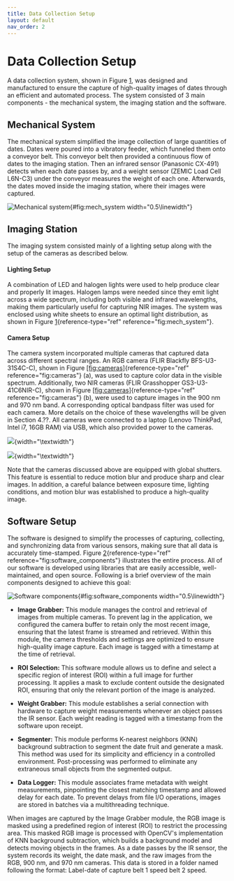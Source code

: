 ```yaml
---
title: Data Collection Setup
layout: default
nav_order: 2
---
```


# Data Collection Setup

A data collection system, shown in Figure
[1](./assets/images/Mechanical_System.png),
was designed and manufactured to ensure the capture of high-quality
images of dates through an efficient and automated process. The system
consisted of 3 main components - the mechanical system, the imaging
station and the software.

## Mechanical System

The mechanical system simplified the image collection of large
quantities of dates. Dates were poured into a vibratory feeder, which
funneled them onto a conveyor belt. This conveyor belt then provided a
continuous flow of dates to the imaging station. Then an infrared sensor
(Panasonic CX-491) detects when each date passes by, and a weight sensor
(ZEMIC Load Cell L6N-C3) under the conveyor measures the weight of each
one. Afterwards, the dates moved inside the imaging station, where their
images were captured.

![Mechanical system](Mechanical_System.png){#fig:mech_system
width="0.5\\linewidth"}

## Imaging Station

The imaging system consisted mainly of a lighting setup along with the
setup of the cameras as described below.

#### Lighting Setup

A combination of LED and halogen lights were used to help produce clear
and properly lit images. Halogen lamps were needed since they emit light
across a wide spectrum, including both visible and infrared wavelengths,
making them particularly useful for capturing NIR images. The system was
enclosed using white sheets to ensure an optimal light distribution, as
shown in Figure [1](#fig:mech_system){reference-type="ref"
reference="fig:mech_system"}.

#### Camera Setup

The camera system incorporated multiple cameras that captured data
across different spectral ranges. An RGB camera (FLIR Blackfly
BFS-U3-31S4C-C), shown in Figure
[\[fig:cameras\]](#fig:cameras){reference-type="ref"
reference="fig:cameras"} (a), was used to capture color data in the
visible spectrum. Additionally, two NIR cameras (FLIR Grasshopper
GS3-U3-41C6NIR-C), shown in Figure
[\[fig:cameras\]](#fig:cameras){reference-type="ref"
reference="fig:cameras"} (b), were used to capture images in the 900 nm
and 970 nm band. A corresponding optical bandpass filter was used for
each camera. More details on the choice of these wavelengths will be
given in Section 4.??. All cameras were connected to a laptop (Lenovo
ThinkPad, Intel i7, 16GB RAM) via USB, which also provided power to the
cameras.

![](blackfly_camera.jpg){width="\\textwidth"}

![](grasshopper_camera.jpg){width="\\textwidth"}

Note that the cameras discussed above are equipped with global shutters.
This feature is essential to reduce motion blur and produce sharp and
clear images. In addition, a careful balance between exposure time,
lighting conditions, and motion blur was established to produce a
high-quality image.

## Software Setup

The software is designed to simplify the processes of capturing,
collecting, and synchronizing data from various sensors, making sure
that all data is accurately time-stamped. Figure
[2](#fig:software_components){reference-type="ref"
reference="fig:software_components"} illustrates the entire process. All
of our software is developed using libraries that are easily accessible,
well-maintained, and open source. Following is a brief overview of the
main components designed to achieve this goal:

![Software components](software_components.png){#fig:software_components
width="0.5\\linewidth"}

-   **Image Grabber:** This module manages the control and retrieval of
    images from multiple cameras. To prevent lag in the application, we
    configured the camera buffer to retain only the most recent image,
    ensuring that the latest frame is streamed and retrieved. Within
    this module, the camera thresholds and settings are optimized to
    ensure high-quality image capture. Each image is tagged with a
    timestamp at the time of retrieval.

-   **ROI Selection:** This software module allows us to define and
    select a specific region of interest (ROI) within a full image for
    further processing. It applies a mask to exclude content outside the
    designated ROI, ensuring that only the relevant portion of the image
    is analyzed.

-   **Weight Grabber:** This module establishes a serial connection with
    hardware to capture weight measurements whenever an object passes
    the IR sensor. Each weight reading is tagged with a timestamp from
    the software upon receipt.

-   **Segmenter:** This module performs K-nearest neighbors (KNN)
    background subtraction to segment the date fruit and generate a
    mask. This method was used for its simplicity and efficiency in a
    controlled environment. Post-processing was performed to eliminate
    any extraneous small objects from the segmented output.

-   **Data Logger:** This module associates frame metadata with weight
    measurements, pinpointing the closest matching timestamp and allowed
    delay for each date. To prevent delays from file I/O operations,
    images are stored in batches via a multithreading technique.

When images are captured by the Image Grabber module, the RGB image is
masked using a predefined region of interest (ROI) to restrict the
processing area. This masked RGB image is processed with OpenCV's
implementation of KNN background subtraction, which builds a background
model and detects moving objects in the frames. As a date passes by the
IR sensor, the system records its weight, the date mask, and the raw
images from the RGB, 900 nm, and 970 nm cameras. This data is stored in
a folder named following the format: Label-date of capture belt 1 speed
belt 2 speed.
